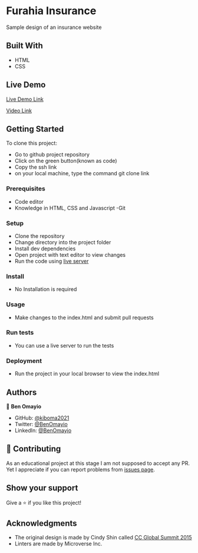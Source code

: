 # Furahia Insurance

Sample design of an insurance website

## Built With

- HTML
- CSS

## Live Demo

[Live Demo Link](https://kiboma2021.github.io/furahia-insurance/)

[Video Link](https://www.loom.com/share/58df37e56c2144c7b574b25bcc7bf568)

## Getting Started

To clone this project:
- Go to github project repository
- Click on the green button(known as code)
- Copy the ssh link
- on your local machine, type the command git clone link


### Prerequisites
- Code editor
- Knowledge in HTML, CSS and Javascript
-Git

### Setup
- Clone the repository
- Change directory into the project folder
- Install dev dependencies
- Open project with text editor to view changes
- Run the code using [live server](https://www.google.com/search?client=safari&rls=en&q=live+server&ie=UTF-8&oe=UTF-8)

### Install
- No Installation is required

### Usage
- Make changes to the index.html and submit pull requests

### Run tests
- You can use a live server to run the tests

### Deployment
- Run the project in your local browser to view the index.html


## Authors

👤 **Ben Omayio**

- GitHub: [@kiboma2021](https://github.com/kiboma2021)
- Twitter: [@BenOmayio](https://twitter.com/omayiobenj)
- LinkedIn: [@BenOmayio](https://www.linkedin.com/in/ben-omayio-74622469/)


## 🤝 Contributing

As an educational project at this stage I am not supposed to accept any PR. Yet I appreciate if you can report problems from [issues page](../../issues/).

## Show your support

Give a ⭐️ if you like this project!

## Acknowledgments

- The original design is made by Cindy Shin called [CC Global Summit 2015](https://www.behance.net/gallery/29845175/CC-Global-Summit-2015)
- Linters are made by Microverse Inc.


